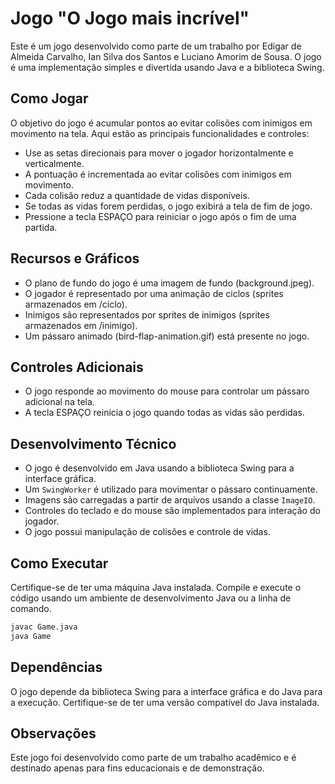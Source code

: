 # Jogo "O Jogo mais incrível"

Este é um jogo desenvolvido como parte de um trabalho por Edigar de Almeida Carvalho, Ian Silva dos Santos e Luciano Amorim de Sousa. O jogo é uma implementação simples e divertida usando Java e a biblioteca Swing.

## Como Jogar

O objetivo do jogo é acumular pontos ao evitar colisões com inimigos em movimento na tela. Aqui estão as principais funcionalidades e controles:

- Use as setas direcionais para mover o jogador horizontalmente e verticalmente.
- A pontuação é incrementada ao evitar colisões com inimigos em movimento.
- Cada colisão reduz a quantidade de vidas disponíveis.
- Se todas as vidas forem perdidas, o jogo exibirá a tela de fim de jogo.
- Pressione a tecla ESPAÇO para reiniciar o jogo após o fim de uma partida.

## Recursos e Gráficos

- O plano de fundo do jogo é uma imagem de fundo (background.jpeg).
- O jogador é representado por uma animação de ciclos (sprites armazenados em /ciclo).
- Inimigos são representados por sprites de inimigos (sprites armazenados em /inimigo).
- Um pássaro animado (bird-flap-animation.gif) está presente no jogo.

## Controles Adicionais

- O jogo responde ao movimento do mouse para controlar um pássaro adicional na tela.
- A tecla ESPAÇO reinicia o jogo quando todas as vidas são perdidas.

## Desenvolvimento Técnico

- O jogo é desenvolvido em Java usando a biblioteca Swing para a interface gráfica.
- Um `SwingWorker` é utilizado para movimentar o pássaro continuamente.
- Imagens são carregadas a partir de arquivos usando a classe `ImageIO`.
- Controles do teclado e do mouse são implementados para interação do jogador.
- O jogo possui manipulação de colisões e controle de vidas.

## Como Executar

Certifique-se de ter uma máquina Java instalada. Compile e execute o código usando um ambiente de desenvolvimento Java ou a linha de comando.

```bash
javac Game.java
java Game
```

## Dependências

O jogo depende da biblioteca Swing para a interface gráfica e do Java para a execução. Certifique-se de ter uma versão compatível do Java instalada.

## Observações

Este jogo foi desenvolvido como parte de um trabalho acadêmico e é destinado apenas para fins educacionais e de demonstração.
